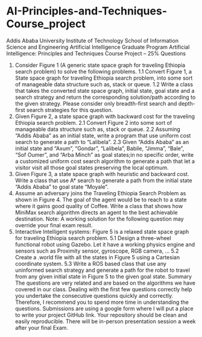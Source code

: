 # AI-Principles-and-Techniques-Course_project
Addis Ababa University Institute of Technology
School of Information Science and Engineering
Artificial Intelligence Graduate Program
Artificial Intelligence: Principles and Techniques
Course Project – 25%
Questions
1. Consider Figure 1 (A generic state space graph for traveling Ethiopia search problem) to solve 
the following problems.
1.1 Convert Figure 1, a State space graph for traveling Ethiopia search problem, into some 
sort of manageable data structure such as, stack or queue. 
1.2 Write a class that takes the converted state space graph, initial state, goal state and a 
search strategy and return the corresponding solution/path according to the given strategy. 
Please consider only breadth-first search and depth-first search strategies for this question.
2. Given Figure 2, a state space graph with backward cost for the traveling Ethiopia search 
problem.
2.1 Convert Figure 2 into some sort of manageable data structure such as, stack or queue.
2.2 Assuming “Addis Ababa” as an initial state, write a program that use uniform cost search
to generate a path to “Lalibela”.
2.3 Given “Addis Ababa” as an initial state and “Axum”, “Gondar”, “Lalibela”, Babile, 
“Jimma”, “Bale”, “Sof Oumer”, and “Arba Minch” as goal states;in no specific order, write 
a customized uniform cost search algorithm to generate a path that let a visitor visit all those 
goal states preserving the local optimum.
3. Given Figure 3, a state space graph with heuristic and backward cost. Write a class that use A* 
search to generate a path from the initial state “Addis Ababa” to goal state “Moyale”.
4. Assume an adversary joins the Traveling Ethiopia Search Problem as shown in Figure 4. The goal
of the agent would be to reach to a state where it gains good quality of Coffee. Write a class that 
shows how MiniMax search algorithm directs an agent to the best achievable destination.
Note: A working solution for the following question may override your final exam result.
5. Interactive Intelligent systems: Figure 5 is a relaxed state space graph for traveling Ethiopia 
search problem. 
5.1 Design a three-wheel functional robot using Gazebo. Let it have a working physics 
engine and sensors such as Proximity sensor, gyroscope, RGB camera, ...
5.2 Create a .world file with all the states in Figure 5 using a Cartesian coordinate system.
5.3 Write a ROS based class that use any uninformed search strategy and generate a path for 
the robot to travel from any given initial state in Figure 5 to the given goal state.
Summary
The questions are very related and are based on the algorithms we have covered in our class.
Dealing with the first few questions correctly help you undertake the consecutive questions quickly
and correctly. Therefore, I recommend you to spend more time in understanding the questions.
Submissions are using a google form where I will put a place to write your project GitHub link.
Your repository should be clean and easily reproducible. There will be in-person presentation
session a week after your final Exam. 
